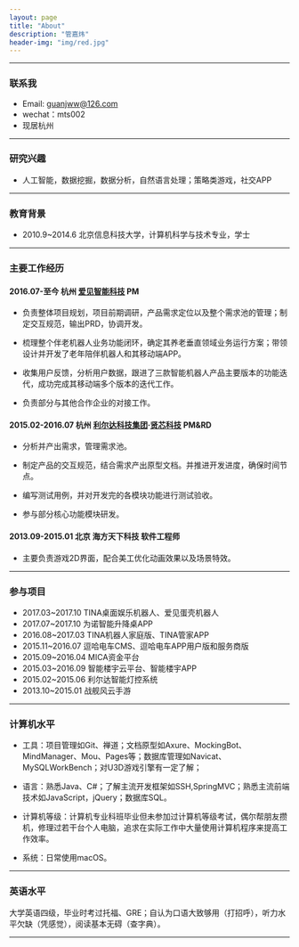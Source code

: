 ```yaml
---
layout: page
title: "About"
description: "管嘉炜"
header-img: "img/red.jpg"
---
```

------
### 联系我
    
- Email: guanjww@126.com
- wechat：mts002
- 现居杭州
    

------
### 研究兴趣 
    
- 人工智能，数据挖掘，数据分析，自然语言处理；策略类游戏，社交APP
      

------    
### 教育背景
    
- 2010.9~2014.6 北京信息科技大学，计算机科学与技术专业，学士
     

------
### 主要工作经历
    
#### 2016.07-至今 杭州 [爱见智能科技](http://www.iaijian.com) PM
- 负责整体项目规划，项目前期调研，产品需求定位以及整个需求池的管理；制定交互规范，输出PRD，协调开发。
    
- 梳理整个伴老机器人业务功能闭环，确定其养老垂直领域业务运行方案；带领设计并开发了老年陪伴机器人和其移动端APP。
    
- 收集用户反馈，分析用户数据，跟进了三款智能机器人产品主要版本的功能迭代，成功完成其移动端多个版本的迭代工作。
        
- 负责部分与其他合作企业的对接工作。
           
#### 2015.02-2016.07 杭州 [利尔达科技集团](http://www.lierda.com)·[贤芯科技](http://www.senthink.com) PM&RD 
- 分析并产出需求，管理需求池。
     
- 制定产品的交互规范，结合需求产出原型文档。并推进开发进度，确保时间节点。
    
- 编写测试用例，并对开发完的各模块功能进行测试验收。
    
- 参与部分核心功能模块研发。
       
#### 2013.09-2015.01 北京 海方天下科技 软件工程师 
- 主要负责游戏2D界面，配合美工优化动画效果以及场景特效。
      

------
### 参与项目
      
- 2017.03~2017.10 TINA桌面娱乐机器人、爱见蛋壳机器人     
- 2017.07~2017.10 为诺智能升降桌APP
- 2016.08~2017.03 TINA机器人家庭版、TINA管家APP
- 2015.11~2016.07 逗哈电车CMS、逗哈电车APP用户版和服务商版
- 2015.09~2016.04 MICA资金平台
- 2015.03~2016.09 智能楼宇云平台、智能楼宇APP
- 2015.02~2015.06 利尔达智能灯控系统
- 2013.10~2015.01 战舰风云手游
    

------
### 计算机水平
    
- 工具：项目管理如Git、禅道；文档原型如Axure、MockingBot、MindManager、Mou、Pages等；数据库管理如Navicat、MySQLWorkBench；对U3D游戏引擎有一定了解；
     
- 语言：熟悉Java、C#；了解主流开发框架如SSH,SpringMVC；熟悉主流前端技术如JavaScript，jQuery；数据库SQL。
     
- 计算机等级：计算机专业科班毕业但未参加过计算机等级考试，偶尔帮朋友攒机，修理过若干台个人电脑，追求在实际工作中大量使用计算机程序来提高工作效率。
     
- 系统：日常使用macOS。  
     

------
### 英语水平
    
大学英语四级，毕业时考过托福、GRE；自认为口语大致够用（打招呼），听力水平欠缺（凭感觉），阅读基本无碍（查字典）。
    

------
     

<center>
</center>






